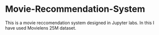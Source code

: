 # Movie-Recommendation-System
This is a movie reccomendation system designed in Jupyter labs. In this I have used Movielens 25M dataset.
